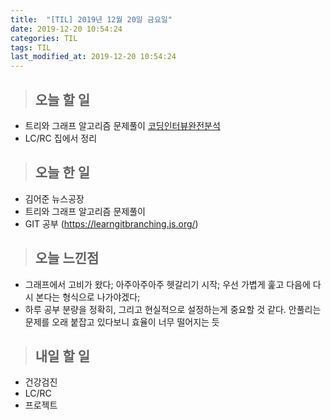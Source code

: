 ```yaml
---
title:  "[TIL] 2019년 12월 20일 금요일"
date: 2019-12-20 10:54:24
categories: TIL
tags: TIL
last_modified_at: 2019-12-20 10:54:24
---
```


>## 오늘 할 일   

- 트리와 그래프 알고리즘 문제풀이 [코딩인터뷰완전분석](http://www.kyobobook.co.kr/product/detailViewKor.laf?ejkGb=KOR&mallGb=KOR&barcode=9788966263080&orderClick=LAG&Kc=)
- LC/RC 집에서 정리


>## 오늘 한 일   

- 김어준 뉴스공장
- 트리와 그래프 알고리즘 문제풀이
- GIT 공부 (https://learngitbranching.js.org/)


>## 오늘 느낀점   

- 그래프에서 고비가 왔다; 아주아주아주 헷갈리기 시작; 우선 가볍게 훑고 다음에 다시 본다는 형식으로 나가야겠다;
- 하루 공부 분량을 정확히, 그리고 현실적으로 설정하는게 중요할 것 같다. 안풀리는 문제를 오래 붙잡고 있다보니 효율이 너무 떨어지는 듯


>## 내일 할 일  

- 건강검진
- LC/RC
- 프로젝트
